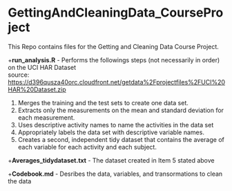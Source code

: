 # GettingAndCleaningData_CourseProject

This Repo contains files for the Getting and Cleaning Data Course Project.

+**run_analysis.R** - Performs the followings steps (not necessarily in order) on the UCI HAR Dataset\
source: https://d396qusza40orc.cloudfront.net/getdata%2Fprojectfiles%2FUCI%20HAR%20Dataset.zip

1. Merges the training and the test sets to create one data set.
2. Extracts only the measurements on the mean and standard deviation for each measurement.
3. Uses descriptive activity names to name the activities in the data set
4. Appropriately labels the data set with descriptive variable names.
5. Creates a second, independent tidy dataset that contains the average of each variable for each activity and each subject.

+**Averages_tidydataset.txt** - The dataset created in Item 5 stated above

+**Codebook.md** - Desribes the data, variables, and transormations to clean the data
